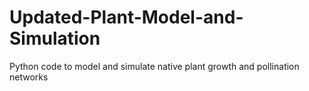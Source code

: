 # Updated-Plant-Model-and-Simulation
 Python code to model and simulate native plant growth and pollination networks
